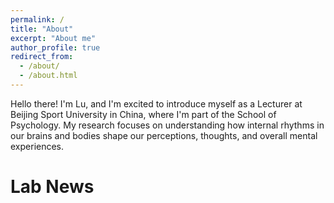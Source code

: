 ```yaml
---
permalink: /
title: "About"
excerpt: "About me"
author_profile: true
redirect_from: 
  - /about/
  - /about.html
---
```


Hello there! I'm Lu, and I'm excited to introduce myself as a Lecturer at Beijing Sport University in China, where I'm part of the School of Psychology. My research focuses on understanding how internal rhythms in our brains and bodies shape our perceptions, thoughts, and overall mental experiences.

Lab News
======





